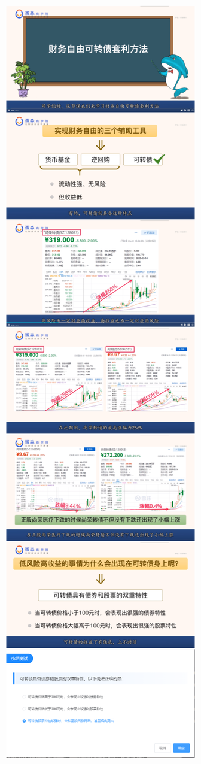 ![](20201013-%20(1).png)
![](20201013-%20(2).png)
![](20201013-%20(3).png)
![](20201013-%20(4).png)
![](20201013-%20(5).png)
![](20201013-%20(6).png)
![](20201013-%20(7).png)